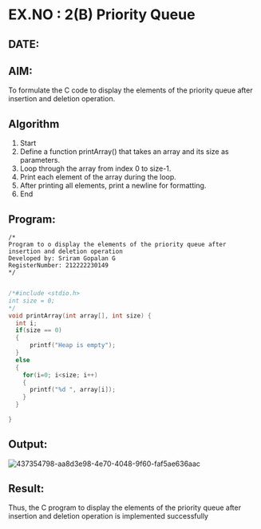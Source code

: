# EX.NO : 2(B) Priority Queue
## DATE:
## AIM:
To formulate the C code to display the elements of the priority queue after insertion and deletion operation.

## Algorithm
1. Start 
2. Define a function printArray() that takes an array and its size as parameters. 
3. Loop through the array from index 0 to size-1. 
4. Print each element of the array during the loop. 
5. After printing all elements, print a newline for formatting. 
6. End    

## Program:
```
/*
Program to o display the elements of the priority queue after insertion and deletion operation
Developed by: Sriram Gopalan G
RegisterNumber: 212222230149 
*/

```
```c

/*#include <stdio.h>
int size = 0;
*/
void printArray(int array[], int size) {
  int i;
  if(size == 0)
  {
      printf("Heap is empty");
  }
  else
  {
    for(i=0; i<size; i++)
    {
      printf("%d ", array[i]);
    }
  }
  
}

```
## Output:
![437354798-aa8d3e98-4e70-4048-9f60-faf5ae636aac](https://github.com/user-attachments/assets/f435b5e3-989d-4900-95ba-bf943148d373)


## Result:
Thus, the C program to display the elements of the priority queue after insertion and deletion operation is implemented successfully

